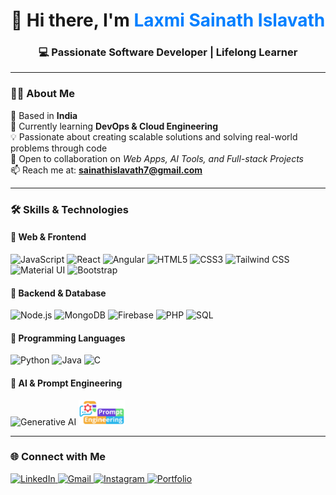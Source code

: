 <h1 align="center">👋 Hi there, I'm <span style="color:#007FFF;">Laxmi Sainath Islavath</span></h1>
<h3 align="center">💻 Passionate Software Developer | Lifelong Learner</h3>

---

### 👨‍💻 About Me

<p align="left">
  🚩 Based in <strong>India</strong><br>
  📘 Currently learning <strong>DevOps & Cloud Engineering</strong><br>
  💡 Passionate about creating scalable solutions and solving real-world problems through code<br>
  🤝 Open to collaboration on <em>Web Apps, AI Tools, and Full-stack Projects</em><br>
  📫 Reach me at: <a href="mailto:sainathislavath7@gmail.com"><strong>sainathislavath7@gmail.com</strong></a>
</p>

---

### 🛠 Skills & Technologies

#### 🎨 Web & Frontend
<p>
  <img src="https://cdn.jsdelivr.net/gh/devicons/devicon/icons/javascript/javascript-original.svg" height="40" title="JavaScript"/>
  <img src="https://cdn.jsdelivr.net/gh/devicons/devicon/icons/react/react-original.svg" height="40" title="React"/>
  <img src="https://cdn.jsdelivr.net/gh/devicons/devicon/icons/angular/angular-original.svg" height="40" title="Angular"/>
  <img src="https://cdn.jsdelivr.net/gh/devicons/devicon/icons/html5/html5-original.svg" height="40" title="HTML5"/>
  <img src="https://cdn.jsdelivr.net/gh/devicons/devicon/icons/css3/css3-original.svg" height="40" title="CSS3"/>
  <img src="https://icon.icepanel.io/Technology/svg/Tailwind-CSS.svg" height="40" title="Tailwind CSS"/>
  <img src="https://img.shields.io/badge/MUI-007FFF?style=for-the-badge&logo=mui&logoColor=white" height="30" title="Material UI"/>
  <img src="https://cdn.jsdelivr.net/gh/devicons/devicon/icons/bootstrap/bootstrap-original.svg" height="40" title="Bootstrap"/>
</p>

#### 🔧 Backend & Database
<p>
  <img src="https://cdn.jsdelivr.net/gh/devicons/devicon/icons/nodejs/nodejs-original.svg" height="40" title="Node.js"/>
  <img src="https://cdn.jsdelivr.net/gh/devicons/devicon/icons/mongodb/mongodb-original.svg" height="40" title="MongoDB"/>
  <img src="https://cdn.jsdelivr.net/gh/devicons/devicon/icons/firebase/firebase-plain-wordmark.svg" height="40" title="Firebase"/>
  <img src="https://cdn.jsdelivr.net/gh/devicons/devicon/icons/php/php-original.svg" height="40" title="PHP"/>
  <img src="https://cdn.jsdelivr.net/gh/devicons/devicon/icons/oracle/oracle-original.svg" height="40" title="SQL" alt="SQL"/>
</p>

#### 🧠 Programming Languages
<p>
  <img src="https://cdn.jsdelivr.net/gh/devicons/devicon/icons/python/python-original.svg" height="40" title="Python"/>
  <img src="https://cdn.jsdelivr.net/gh/devicons/devicon/icons/java/java-original.svg" height="40" title="Java"/>
  <img src="https://cdn.jsdelivr.net/gh/devicons/devicon/icons/c/c-original.svg" height="40" title="C"/>
</p>

#### 🤖 AI & Prompt Engineering
<p>
  <img src="https://img.icons8.com/fluency/48/chatgpt.png" height="40" title="Generative AI"/>
  <img src="https://raw.githubusercontent.com/webmaxru/prompt-engineering-logo/2ceea5e5b827e0bcbc4226cbca3539540c0946ae/assets/sticker_prompt-engineering.svg" height="40" title="Prompt Engineering"/>
</p>

---

### 🌐 Connect with Me

<p align="left">
  <a href="https://www.linkedin.com/in/laxmi-sainath-islavath-9213891b6/" target="_blank">
    <img src="https://img.shields.io/static/v1?message=LinkedIn&logo=linkedin&label=&color=0077B5&logoColor=white&style=for-the-badge" height="35" alt="LinkedIn" />
  </a>
  <a href="mailto:sainathislavath7@gmail.com">
    <img src="https://img.shields.io/static/v1?message=Gmail&logo=gmail&label=&color=D14836&logoColor=white&style=for-the-badge" height="35" alt="Gmail" />
  </a>
  <a href="https://www.instagram.com/sainath_islavath/" target="_blank">
    <img src="https://img.shields.io/static/v1?message=Instagram&logo=instagram&label=&color=E4405F&logoColor=white&style=for-the-badge" height="35" alt="Instagram" />
  </a>
  <a href="https://sainathislavath.netlify.app/" target="_blank">
    <img src="https://img.shields.io/static/v1?message=Portfolio&logo=portfolio&label=&color=81CAD6&logoColor=white&style=for-the-badge" height="35" alt="Portfolio" />
  </a>
</p>
